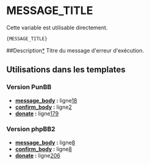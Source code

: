 # MESSAGE_TITLE


Cette variable est utilisable directement.

```html
{MESSAGE_TITLE}
```

##Description[*](https://fa-tvars.appspot.com/var/MESSAGE_TITLE)
Titre du message d'erreur d'exécution.

## Utilisations dans les templates

### Version PunBB
* __[message_body](../tpl/var/punbb/message_body.md#readme) :__ ligne[18](../tpl/src/punbb/message_body.tpl#L18)
* __[confirm_body](../tpl/var/punbb/confirm_body.md#readme) :__ ligne[2](../tpl/src/punbb/confirm_body.tpl#L2)
* __[donate](../tpl/var/punbb/donate.md#readme) :__ ligne[179](../tpl/src/punbb/donate.tpl#L179)

### Version phpBB2
* __[message_body](../tpl/var/subsilver/message_body.md#readme) :__ ligne[8](../tpl/src/subsilver/message_body.tpl#L8)
* __[confirm_body](../tpl/var/subsilver/confirm_body.md#readme) :__ ligne[8](../tpl/src/subsilver/confirm_body.tpl#L8)
* __[donate](../tpl/var/subsilver/donate.md#readme) :__ ligne[206](../tpl/src/subsilver/donate.tpl#L206)